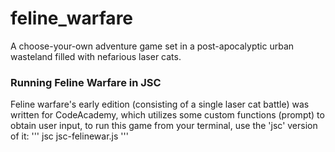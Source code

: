 feline_warfare
==============

A choose-your-own adventure game set in a post-apocalyptic urban wasteland filled with nefarious laser cats.

### Running Feline Warfare in JSC

Feline warfare's early edition (consisting of a single laser cat battle) was written for CodeAcademy, which utilizes some custom functions (prompt) to obtain user input, to run this game from your terminal, use the 'jsc' version of it:
'''
jsc jsc-felinewar.js
'''

